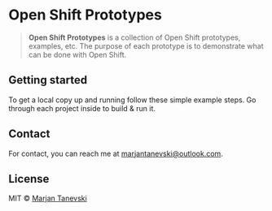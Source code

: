 # Open Shift Prototypes

> **Open Shift Prototypes** is a collection of Open Shift prototypes, examples, etc. The purpose of each prototype is to demonstrate what can be done with Open Shift.

## Getting started

To get a local copy up and running follow these simple example steps. Go through each project inside to build & run it.

## Contact

For contact, you can reach me at [marjantanevski@outlook.com](marjantanevski@outlook.com).

## License

MIT © [Marjan Tanevski](marjantanevski@outlook.com)
